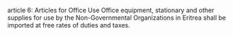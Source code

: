 article 6: Articles for Office Use 
Office equipment, stationary and other supplies for use by the Non-Governmental Organizations in Eritrea shall be imported at free rates of duties and taxes. 
<ul>
</ul>